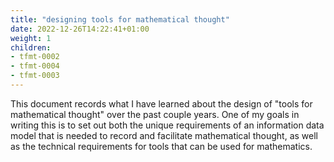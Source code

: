 ```yaml
---
title: "designing tools for mathematical thought"
date: 2022-12-26T14:22:41+01:00
weight: 1
children:
- tfmt-0002
- tfmt-0004
- tfmt-0003
---
```


This document records what I have learned about the design of "tools for mathematical thought" over the past couple years. One of my goals in writing this is to set out both the unique requirements of an information data model that is needed to record and facilitate mathematical thought, as well as the technical requirements for tools that can be used for mathematics.
